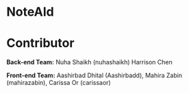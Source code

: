 # NoteAId

# Contributor

**Back-end Team:**
Nuha Shaikh (nuhashaikh)
Harrison Chen

**Front-end Team:**
Aashirbad Dhital (Aashirbadd),
Mahira Zabin (mahirazabin),
Carissa Or (carissaor)
